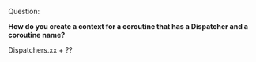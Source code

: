 Question:

**How do you create a context for a coroutine that has a Dispatcher and a coroutine name?**

<div class="hint">
  Dispatchers.xx + ??
</div>

